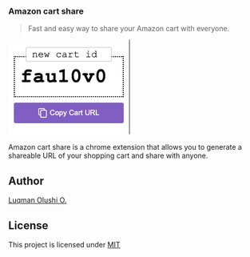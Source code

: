 ### Amazon cart share
> Fast and easy way to share your Amazon cart with everyone.

<img src="/screenshots/extension.png" alt="extension" />

Amazon cart share is a chrome extension that allows you to generate a shareable URL of your shopping cart and share with anyone.

## Author

[Luqman Olushi O.](https://twitter.com/codeshifu)

## License

This project is licensed under [MIT](https://github.com/codeshifu/amazon-cart-share/blob/main/LICENSE)